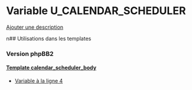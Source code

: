 # Variable U_CALENDAR_SCHEDULER
[Ajouter une description](https://fa-tvars.appspot.com/U_CALENDAR_SCHEDULER)

n## Utilisations dans les templates

### Version phpBB2

#### [Template calendar_scheduler_body](subsilver/calendar_scheduler_body.md)
* [Variable à la ligne 4](../subsilver/calendar_scheduler_body.tpl#L4)
